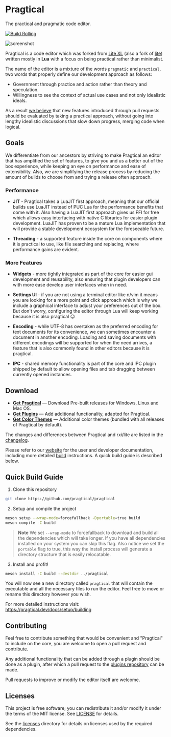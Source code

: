 # Pragtical

The practical and pragmatic code editor.

[![Build Rolling]](https://github.com/pragtical/pragtical/actions/workflows/rolling.yml)

![screenshot](https://pragtical.github.io/assets/img/editor.png)

Pragtical is a code editor which was forked from [Lite XL] (also a fork of [lite])
written mostly in **Lua** with a focus on being practical rather than minimalist.

The name of the editor is a mixture of the words `pragmatic` and `practical`,
two words that properly define our development approach as follows:

* Government through practice and action rather than theory and speculation.
* Willingness to see the context of actual use cases and not only idealistic ideals.

As a result [we believe] that new features introduced through pull requests should
be evaluated by taking a practical approach, without going into lengthy idealistic
discussions that slow down progress, merging code when logical.

## Goals

We differentiate from our ancestors by striving to make Pragtical an editor
that has amplified the set of features, to give you and us a better out of the
box experience, while keeping an eye on performance and ease of extensibility.
Also, we are simplifying the release process by reducing the amount of builds
to choose from and trying a release often approach.

### Performance

* **JIT** - Pragtical takes a LuaJIT first approach, meaning that our official
builds use LuaJIT instead of PUC Lua for the performance benefits that come
with it. Also having a LuaJIT first approach gives us FFI for free which allows
easy interfacing with native C libraries for easier plugin development. LuaJIT
has proven to be a mature Lua implementation that will provide a stable
development ecosystem for the foreseeable future.

* **Threading** - a supported feature inside the core on components where it is
practical to use, like file searching and replacing, where performance gains are
evident.

### More Features

* **Widgets** - more tightly integrated as part of the core for easier gui
development and reusability, also ensuring that plugin developers can with
more ease develop user interfaces when in need.

* **Settings UI** - if you are not using a terminal editor like n/vim it means
you are looking for a more point and click approach which is why we include a
graphical interface to adjust your preferences out of the box. But don't
worry, configuring the editor through Lua will keep working because it is also
pragtical 😉

* **Encoding** - while UTF-8 has overtaken as the preferred encoding for text
documents for its convenience, we can sometimes encounter a document in another
encoding. Loading and saving documents with different encodings will be
supported for when the need arrives, a feature that is also commonly found in
other editors because it is pragtical.

* **IPC** - shared memory functionality is part of the core and IPC plugin
shipped by default to allow opening files and tab dragging between currently
opened instances.

## Download

* **[Get Pragtical]** — Download Pre-built releases for Windows, Linux and Mac OS.
* **[Get Plugins]** — Add additional functionality, adapted for Pragtical.
* **[Get Color Themes]** — Additional color themes (bundled with all releases
of Pragtical by default).

The changes and differences between Pragtical and rxi/lite are listed in the
[changelog].

Please refer to our [website] for the user and developer documentation,
including more detailed [build] instructions. A quick build guide is
described below.

## Quick Build Guide

1. Clone this repository

```sh
git clone https://github.com/pragtical/pragtical
```

2. Setup and compile the project

```sh
meson setup --wrap-mode=forcefallback -Dportable=true build
meson compile -C build
```

> **Note**
> We set `--wrap-mode` to forcefallback to download and build all the dependencies
> which will take longer. If you have all dependencies installed on your system
> you can skip this flag. Also notice we set the `portable` flag to true, this
> way the install process will generate a directory structure that is easily
> relocatable.

3. Install and profit!

```sh
meson install -C build --destdir ../pragtical
```

You will now see a new directory called `pragtical` that will contain the
executable and all the necessary files to run the editor. Feel free to move or
rename this directory however you wish.

For more detailed instructions visit: https://pragtical.dev/docs/setup/building

## Contributing

Feel free to contribute something that would be convenient and "Pragtical" to
include on the core, you are welcome to open a pull request and contribute.

Any additional functionality that can be added through a plugin should be done
as a plugin, after which a pull request to the [plugins repository]
can be made.

Pull requests to improve or modify the editor itself are welcome.

## Licenses

This project is free software; you can redistribute it and/or modify it under
the terms of the MIT license. See [LICENSE] for details.

See the [licenses] directory for details on licenses used by the required dependencies.


[Build Rolling]:      https://github.com/pragtical/pragtical/actions/workflows/rolling.yml/badge.svg
[Lite XL]:            https://github.com/lite-xl/lite-xl
[screenshot-dark]:    https://user-images.githubusercontent.com/433545/111063905-66943980-84b1-11eb-9040-3876f1133b20.png
[lite]:               https://github.com/rxi/lite
[website]:            https://pragtical.github.io
[build]:              https://pragtical.github.io/documentation/build
[Get Pragtical]:      https://github.com/pragtical/pragtical/releases
[Get Plugins]:        https://github.com/pragtical/plugins
[Get Color Themes]:   https://github.com/pragtical/colors
[plugins repository]: https://github.com/pragtical/plugins
[changelog]:          https://github.com/pragtical/pragtical/blob/master/changelog.md
[LICENSE]:            LICENSE
[licenses]:           licenses/licenses.md
[we believe]:         https://github.com/pragtical/pragtical/issues/6#issuecomment-1581650875
